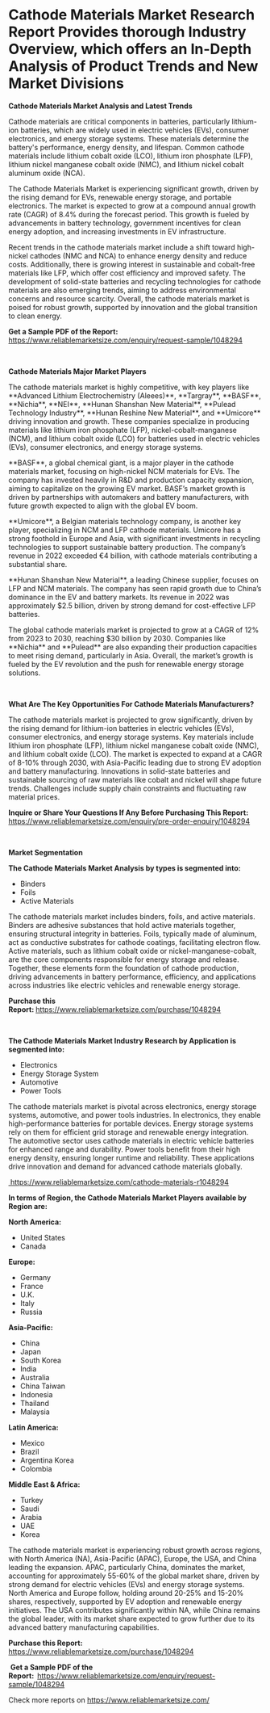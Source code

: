 <p><h1>Cathode Materials Market Research Report Provides thorough Industry Overview, which offers an In-Depth Analysis of Product Trends and New Market Divisions</h1></p><p><strong>Cathode Materials Market Analysis and Latest Trends</strong></p>
<p><p>Cathode materials are critical components in batteries, particularly lithium-ion batteries, which are widely used in electric vehicles (EVs), consumer electronics, and energy storage systems. These materials determine the battery's performance, energy density, and lifespan. Common cathode materials include lithium cobalt oxide (LCO), lithium iron phosphate (LFP), lithium nickel manganese cobalt oxide (NMC), and lithium nickel cobalt aluminum oxide (NCA).</p><p>The Cathode Materials Market is experiencing significant growth, driven by the rising demand for EVs, renewable energy storage, and portable electronics. The market is expected to grow at a compound annual growth rate (CAGR) of 8.4% during the forecast period. This growth is fueled by advancements in battery technology, government incentives for clean energy adoption, and increasing investments in EV infrastructure.</p><p>Recent trends in the cathode materials market include a shift toward high-nickel cathodes (NMC and NCA) to enhance energy density and reduce costs. Additionally, there is growing interest in sustainable and cobalt-free materials like LFP, which offer cost efficiency and improved safety. The development of solid-state batteries and recycling technologies for cathode materials are also emerging trends, aiming to address environmental concerns and resource scarcity. Overall, the cathode materials market is poised for robust growth, supported by innovation and the global transition to clean energy.</p></p>
<p><strong>Get a Sample PDF of the Report:&nbsp;</strong> <a href="https://www.reliablemarketsize.com/enquiry/request-sample/1048294?utm_campaign=1911&utm_medium=2&utm_source=Github&utm_content=ia&utm_term=26012025&utm_id=cathode-materials">https://www.reliablemarketsize.com/enquiry/request-sample/1048294</a></p>
<p>&nbsp;</p>
<p><strong>Cathode Materials Major Market Players</strong></p>
<p><p>The cathode materials market is highly competitive, with key players like **Advanced Lithium Electrochemistry (Aleees)**, **Targray**, **BASF**, **Nichia**, **NEI**, **Hunan Shanshan New Material**, **Pulead Technology Industry**, **Hunan Reshine New Material**, and **Umicore** driving innovation and growth. These companies specialize in producing materials like lithium iron phosphate (LFP), nickel-cobalt-manganese (NCM), and lithium cobalt oxide (LCO) for batteries used in electric vehicles (EVs), consumer electronics, and energy storage systems.</p><p>**BASF**, a global chemical giant, is a major player in the cathode materials market, focusing on high-nickel NCM materials for EVs. The company has invested heavily in R&D and production capacity expansion, aiming to capitalize on the growing EV market. BASF’s market growth is driven by partnerships with automakers and battery manufacturers, with future growth expected to align with the global EV boom.</p><p>**Umicore**, a Belgian materials technology company, is another key player, specializing in NCM and LFP cathode materials. Umicore has a strong foothold in Europe and Asia, with significant investments in recycling technologies to support sustainable battery production. The company’s revenue in 2022 exceeded €4 billion, with cathode materials contributing a substantial share.</p><p>**Hunan Shanshan New Material**, a leading Chinese supplier, focuses on LFP and NCM materials. The company has seen rapid growth due to China’s dominance in the EV and battery markets. Its revenue in 2022 was approximately $2.5 billion, driven by strong demand for cost-effective LFP batteries.</p><p>The global cathode materials market is projected to grow at a CAGR of 12% from 2023 to 2030, reaching $30 billion by 2030. Companies like **Nichia** and **Pulead** are also expanding their production capacities to meet rising demand, particularly in Asia. Overall, the market’s growth is fueled by the EV revolution and the push for renewable energy storage solutions.</p></p>
<p>&nbsp;</p>
<p><strong>What Are The Key Opportunities For Cathode Materials Manufacturers?</strong></p>
<p><p>The cathode materials market is projected to grow significantly, driven by the rising demand for lithium-ion batteries in electric vehicles (EVs), consumer electronics, and energy storage systems. Key materials include lithium iron phosphate (LFP), lithium nickel manganese cobalt oxide (NMC), and lithium cobalt oxide (LCO). The market is expected to expand at a CAGR of 8-10% through 2030, with Asia-Pacific leading due to strong EV adoption and battery manufacturing. Innovations in solid-state batteries and sustainable sourcing of raw materials like cobalt and nickel will shape future trends. Challenges include supply chain constraints and fluctuating raw material prices.</p></p>
<p><strong>Inquire or Share Your Questions If Any Before Purchasing This Report:</strong> <a href="https://www.reliablemarketsize.com/enquiry/pre-order-enquiry/1048294?utm_campaign=1911&utm_medium=2&utm_source=Github&utm_content=ia&utm_term=26012025&utm_id=cathode-materials">https://www.reliablemarketsize.com/enquiry/pre-order-enquiry/1048294</a></p>
<p>&nbsp;</p>
<p><strong>Market Segmentation</strong></p>
<p><strong>The Cathode Materials Market Analysis by types is segmented into:</strong></p>
<p><ul><li>Binders</li><li>Foils</li><li>Active Materials</li></ul></p>
<p><p>The cathode materials market includes binders, foils, and active materials. Binders are adhesive substances that hold active materials together, ensuring structural integrity in batteries. Foils, typically made of aluminum, act as conductive substrates for cathode coatings, facilitating electron flow. Active materials, such as lithium cobalt oxide or nickel-manganese-cobalt, are the core components responsible for energy storage and release. Together, these elements form the foundation of cathode production, driving advancements in battery performance, efficiency, and applications across industries like electric vehicles and renewable energy storage.</p></p>
<p><strong>Purchase this Report:&nbsp;</strong><a href="https://www.reliablemarketsize.com/purchase/1048294?utm_campaign=1911&utm_medium=2&utm_source=Github&utm_content=ia&utm_term=26012025&utm_id=cathode-materials">https://www.reliablemarketsize.com/purchase/1048294</a></p>
<p>&nbsp;</p>
<p><strong>The Cathode Materials Market Industry Research by Application is segmented into:</strong></p>
<p><ul><li>Electronics</li><li>Energy Storage System</li><li>Automotive</li><li>Power Tools</li></ul></p>
<p><p>The cathode materials market is pivotal across electronics, energy storage systems, automotive, and power tools industries. In electronics, they enable high-performance batteries for portable devices. Energy storage systems rely on them for efficient grid storage and renewable energy integration. The automotive sector uses cathode materials in electric vehicle batteries for enhanced range and durability. Power tools benefit from their high energy density, ensuring longer runtime and reliability. These applications drive innovation and demand for advanced cathode materials globally.</p></p>
<p><a href="https://www.reliablemarketsize.com/cathode-materials-r1048294?utm_campaign=1911&utm_medium=2&utm_source=Github&utm_content=ia&utm_term=26012025&utm_id=cathode-materials">&nbsp;https://www.reliablemarketsize.com/cathode-materials-r1048294</a></p>
<p><strong>In terms of Region, the Cathode Materials Market Players available by Region are:</strong></p>
<p>
    <p> <strong> North America: </strong>
        <ul>
            <li>United States</li>
            <li>Canada</li>
        </ul>
        </p> 
    <p> <strong> Europe: </strong>
        <ul>
            <li>Germany</li>
            <li>France</li>
            <li>U.K.</li>
            <li>Italy</li>
            <li>Russia</li>
        </ul>
        </p> 
    <p> <strong> Asia-Pacific: </strong>
        <ul>
            <li>China</li>
            <li>Japan</li>
            <li>South Korea</li>
            <li>India</li>
            <li>Australia</li>
            <li>China Taiwan</li>
            <li>Indonesia</li>
            <li>Thailand</li>
            <li>Malaysia</li>
        </ul>
        </p> 
    <p> <strong> Latin America: </strong>
        <ul>
            <li>Mexico</li>
            <li>Brazil</li>
            <li>Argentina Korea</li>
            <li>Colombia</li>
        </ul>
        </p> 
    <p> <strong> Middle East & Africa: </strong>
        <ul>
            <li>Turkey</li>
            <li>Saudi</li>
            <li>Arabia</li>
            <li>UAE</li>
            <li>Korea</li>
        </ul>
    </p>
    </p>
<p><p>The cathode materials market is experiencing robust growth across regions, with North America (NA), Asia-Pacific (APAC), Europe, the USA, and China leading the expansion. APAC, particularly China, dominates the market, accounting for approximately 55-60% of the global market share, driven by strong demand for electric vehicles (EVs) and energy storage systems. North America and Europe follow, holding around 20-25% and 15-20% shares, respectively, supported by EV adoption and renewable energy initiatives. The USA contributes significantly within NA, while China remains the global leader, with its market share expected to grow further due to its advanced battery manufacturing capabilities.</p></p>
<p><strong>Purchase this Report: </strong><a href="https://www.reliablemarketsize.com/purchase/1048294?utm_campaign=1911&utm_medium=2&utm_source=Github&utm_content=ia&utm_term=26012025&utm_id=cathode-materials">https://www.reliablemarketsize.com/purchase/1048294</a></p>
<p>&nbsp;<strong>Get a Sample PDF of the Report:&nbsp;&nbsp;</strong><a href="https://www.reliablemarketsize.com/enquiry/request-sample/1048294?utm_campaign=1911&utm_medium=2&utm_source=Github&utm_content=ia&utm_term=26012025&utm_id=cathode-materials">https://www.reliablemarketsize.com/enquiry/request-sample/1048294</a></p>
<p><strong></strong></p>
<p>Check more reports on <a href="https://www.reliablemarketsize.com/?utm_campaign=1911&utm_medium=2&utm_source=Github&utm_content=ia&utm_term=26012025&utm_id=cathode-materials">https://www.reliablemarketsize.com/</a></p>